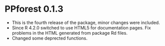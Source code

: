 # PPforest 0.1.3

* This is the fourth release of the package, minor changes were included.
* Since R 4.2.0 switched to use HTML5 for documentation pages. Fix problems in the HTML generated from package Rd files.
* Changed some deprected functions.